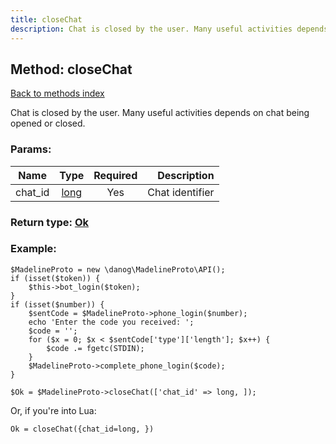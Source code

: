 ```yaml
---
title: closeChat
description: Chat is closed by the user. Many useful activities depends on chat being opened or closed.
---
```

## Method: closeChat  
[Back to methods index](index.md)


Chat is closed by the user. Many useful activities depends on chat being opened or closed.

### Params:

| Name     |    Type       | Required | Description |
|----------|:-------------:|:--------:|------------:|
|chat\_id|[long](../types/long.md) | Yes|Chat identifier|


### Return type: [Ok](../types/Ok.md)

### Example:


```
$MadelineProto = new \danog\MadelineProto\API();
if (isset($token)) {
    $this->bot_login($token);
}
if (isset($number)) {
    $sentCode = $MadelineProto->phone_login($number);
    echo 'Enter the code you received: ';
    $code = '';
    for ($x = 0; $x < $sentCode['type']['length']; $x++) {
        $code .= fgetc(STDIN);
    }
    $MadelineProto->complete_phone_login($code);
}

$Ok = $MadelineProto->closeChat(['chat_id' => long, ]);
```

Or, if you're into Lua:

```
Ok = closeChat({chat_id=long, })
```

